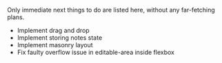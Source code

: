 Only immediate next things to do are listed here, without any far-fetching plans.

- Implement drag and drop
- Implement storing notes state
- Implement masonry layout
- Fix faulty overflow issue in editable-area inside flexbox

